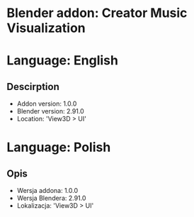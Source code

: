# Blender addon: Creator Music Visualization

# Language: English
## Descirption
- Addon version: 1.0.0
- Blender version: 2.91.0
- Location: 'View3D > UI'

# Language: Polish
## Opis
- Wersja addona: 1.0.0
- Wersja Blendera: 2.91.0
- Lokalizacja: 'View3D > UI'

